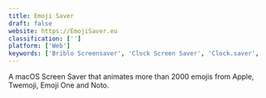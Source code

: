 ```yaml
---
title: Emoji Saver
draft: false 
website: https://EmojiSaver.eu
classification: ['']
platform: ['Web']
keywords: ['Briblo Screensaver', 'Clock Screen Saver', 'Clock.saver', 'Countdown Screensaver', 'Days App', 'DeskScapes', 'Duet Display', 'Email Taco', 'Gnome Screensaver', 'MailMaster', 'Mountie+', 'Padbury Clock Screensaver', 'Penny', 'Really Slick Screensavers', 'Save Hollywood', 'ScreenFocus', 'The GitHub Matrix Screensaver', 'TikTok Timer', 'Time 2', 'Timetaco', 'XScreenSaver', 'Xscreensaver for Windows']
---
```

A macOS Screen Saver that animates more than 2000 emojis from Apple, Twemoji, Emoji One and Noto.